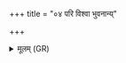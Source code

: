 +++
title = "०४ परि विश्वा भुवनान्य्"

+++
<details><summary>मूलम् (GR)</summary>

परि विश्वा भुवनान्य् आयम्  
उपातिष्ठे प्रथमजा ऋतस्य ।  
वाचम् इव वक्तरि भुवनेष्ठा  
धास्युर् न्व् एष नन्व् एषो अग्निः ॥
</details>
